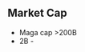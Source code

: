 
## Market Cap
* Maga cap >200B
* 2B - 
<!--stackedit_data:
eyJoaXN0b3J5IjpbLTgxMDk1OTAxLC0yMDg4NzQ2NjEyXX0=
-->